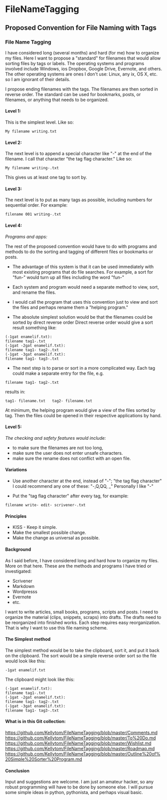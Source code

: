 FileNameTagging
===============


## Proposed Convention for File Naming with Tags
### File Name Tagging

I have considered long (several months) and hard (for me) how to organize my files. Here I want to propose a "standard" for filenames that would allow sorting files by tags or labels. The operating systems and programs involved include Windows, ios Dropbox, Google Drive, Evernote, and others. The other operating systems are ones I don't use: Linux, any ix, OS X, etc. so I am ignorant of their details.

I propose ending filenames with the tags. The filenames are then sorted in reverse order. The standard can be used for bookmarks, posts, or filenames, or anything that needs to be organized.

#### Level 1:

This is the simplest level. Like so:

`My filename writing.txt`

#### Level 2:

The next level is to append a special character like "-" at the end of the filename. I call that character "the tag flag character." Like so:

`My filename writing-.txt`

This gives us at least one tag to sort by.

#### Level 3:

The next level is to put as many tags as possible, including numbers for sequential order. For example:

`filename 001 writing-.txt`

#### Level 4:

*Programs and apps:*

The rest of the proposed convention would have to do with programs and methods to do the sorting and tagging of different files or bookmarks or posts. 

- The advantage of this system is that it can be used immediately with most existing programs that do file searches. For example, a sort for "fun-" would turn up all files including the word "fun-"

- Each system and program would need a separate method to view, sort, and rename the files.

- I would call the program that uses this convention just to view and sort the files and perhaps rename them a "helping program."

- The absolute simplest solution would be that the filenames could be sorted by direct reverse order Direct reverse order would give a sort result something like:

`(-1gat enamelif.txt):`  
`filename tag1-.txt`    
`(-1gat -2gat enamelif.txt):`  
`filename tag1- tag2-.txt`  
`(-1gat -3gat enamelif.txt):`  
`filename tag1- tag3-.txt`


- The next step is to parse or sort in a more complicated way. Each tag could make a separate entry for the file, e.g.

`filename tag1- tag2-.txt`

results in:

`tag1- filename.txt  
tag2- filename.txt`

At minimum, the helping program would give a view of the files sorted by tag. Then the files could be opened in their respective applications by hand.

#### Level 5:

*The checking and safety features would include:* 

- to make sure the filenames are not too long,
- make sure the user does not enter unsafe characters.
- make sure the rename does not conflict with an open file.

#### Variations

- Use another character at the end, instead of "-"; "the tag flag character" I could recommend any one of these: "-,Q,QQ, _" Personally I like "-"

- Put the "tag flag character" after every tag, for example:

`filename write- edit- scrivener-.txt`


#### Principles

- KISS - Keep it simple. 
- Make the smallest possible change.
- Make the change as  universal as possible.

#### Background

As I said before, I have considered long  and hard how to organize my files. More on that here. These are the methods and programs I have tried or investigated:

- Scrivener
- Markdown
- Wordpresss
- Evernote
- etc.

I want to write articles, small books, programs, scripts and posts. I need to organize the material (clips, snippets, scraps) into drafts. The drafts need to be reorganized into finished works. Each step requires easy reorganization. That is why I want to use this file naming scheme.

#### The Simplest method

The simplest method would be to take the clipboard, sort it, and put it back on the clipboard. The sort would be a simple reverse order sort so the file would look like this:

`-1gat enamelif.txt` 

The clipboard might look like this:

`(-1gat enamelif.txt):`  
`filename tag1-.txt`    
`(-1gat -2gat enamelif.txt):`  
`filename tag1- tag2-.txt`  
`(-1gat -3gat enamelif.txt):`  
`filename tag1- tag3-.txt`

#### What is in this Git collection:

https://github.com/Kellytom/FileNameTagging/blob/master/Comments.md
https://github.com/Kellytom/FileNameTagging/blob/master/To%20Do.md
https://github.com/Kellytom/FileNameTagging/blob/master/Wishlist.md
https://github.com/Kellytom/FileNameTagging/blob/master/Roadmap.md
https://github.com/Kellytom/FileNameTagging/blob/master/Outline%20of%20Simple%20Sorter%20Program.md

#### Conclusion

Input and suggestions are welcome. I am just an amateur hacker, so any robust programming will have to be done by someone else. I will pursue some simple ideas in python, pythonista, and perhaps visual basic.
